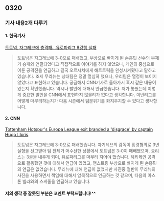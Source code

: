 ## 0320
### 기사 내용2개 다루기
#### 1. 한국기사
[토트넘, 자그레브에 충격패…유로파리그 8강행 실패 ](http://sports.khan.co.kr/sports/sk_index.html?art_id=202103190812003&sec_id=520401&pt=nv#csidx3a0eca755713909bf96eb0f5c93be15)

> 토트넘은 자그레브에 3-0으로 패배했고, 부상으로 빠지게 된 손흥민 선수의 부재가 승패와 연결되었다고 직접적으로 이야기를 하지 않았으나, 케인의 중심으로 이룬 공격진을 언급하고 결국 오르시치에게 해트트릭을 완성시켜줬다고 말하고 있습니다. 조세 무리뉴는 상대팀은 정말 열심히 했으나, 우리팀은 열정이 보이지 않았다고 표현하고 있습니다. 궁금해서 CNN기사로 돌아가서 혹시 같은 내용이 있는지 확인했습니다. 역시나 발언에 대해서 언급했습니다. 저가 놓쳤는데 이렇게 중요한 발언을 CNN에서 표현하지 않을리가 없다고 생각합니다. 이번리그를 어떻게 마무리하는지가 다음 시즌에서 팀분위기를 좌지우지할 수 있다고 생각합니다.


#### 2. CNN
[Tottenham Hotspur's Europa League exit branded a 'disgrace' by captain Hugo Lloris](https://edition.cnn.com/2021/03/19/football/tottenham-hotspur-dinamo-zagreb-europa-league-spt-intl/index.html)

> 토트넘은 자그레브에 3-0으로 패배했습니다. 자기레브의 감독이 횡령혐의로 3년 실형을 선고받아 팀 전체가 어수선한 상황에서 토트넘은 3-0이 패배했으며, 요리스는 3골을 내주게 되며, 유로파리그를 마무리 지어야 했습니다. 헤리케인 공격으로 활동했던 것에 대해서 언급이 있었고, 햄스트링 부상으로 빠지게 된 손흥민의 언급은 없었습니다. 무리뉴에 대해 언급이 없었지만 사진중 절반이 무리뉴의 사진을 사용하면서 책임에 대해서 암묵적으로 언급하는 것 같으며, 다음의 아스톤 빌라와의 스케줄을 언급하고 있습니다.

#### 저의 생각 중 잘못된 부분은 코멘트 부탁드립니다!^^

